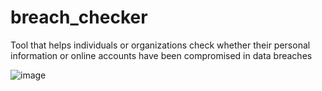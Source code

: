 # breach_checker
Tool that helps individuals or organizations check whether their personal information or online accounts have been compromised in data breaches

![image](https://github.com/AuxGrep/breach_checker/assets/103135612/a4ea4f19-565a-43db-8f3f-82413668612a)
